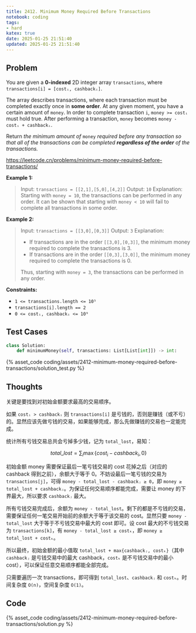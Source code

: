 ```yaml
---
title: 2412. Minimum Money Required Before Transactions
notebook: coding
tags:
- hard
katex: true
date: 2025-01-25 21:51:40
updated: 2025-01-25 21:51:40
---
```

## Problem

You are given a **0-indexed** 2D integer array `transactions`, where `transactions[i] = [costᵢ, cashbackᵢ]`.

The array describes transactions, where each transaction must be completed exactly once in **some order**. At any given moment, you have a certain amount of `money`. In order to complete transaction `i`, `money >= costᵢ` must hold true. After performing a transaction, `money` becomes `money - costᵢ + cashbackᵢ`.

Return _the minimum amount of_ `money` _required before any transaction so that all of the transactions can be completed **regardless of the order** of the transactions._

<https://leetcode.cn/problems/minimum-money-required-before-transactions/>

**Example 1:**

> Input: `transactions = [[2,1],[5,0],[4,2]]`
> Output: `10`
> Explanation:
> Starting with `money = 10`, the transactions can be performed in any order.
> It can be shown that starting with `money < 10` will fail to complete all transactions in some order.

**Example 2:**

> Input: `transactions = [[3,0],[0,3]]`
> Output: `3`
> Explanation:
>
> - If transactions are in the order `[[3,0],[0,3]]`, the minimum money required to complete the transactions is 3.
> - If transactions are in the order `[[0,3],[3,0]]`, the minimum money required to complete the transactions is 0.
>
> Thus, starting with `money = 3`, the transactions can be performed in any order.

**Constraints:**

- `1 <= transactions.length <= 10⁵`
- `transactions[i].length == 2`
- `0 <= costᵢ, cashbackᵢ <= 10⁹`

## Test Cases

``` python
class Solution:
    def minimumMoney(self, transactions: List[List[int]]) -> int:
```

{% asset_code coding/assets/2412-minimum-money-required-before-transactions/solution_test.py %}

## Thoughts

关键是要找到对初始金额要求最高的交易顺序。

如果 `costᵢ > cashbackᵢ` 则 `transactions[i]` 是亏钱的，否则是赚钱（或不亏）的。显然应该先做亏钱的交易，如果能够完成，那么先做赚钱的交易也一定能完成。

统计所有亏钱交易总共会亏掉多少钱，记为 `total_lost`，易知：

$$
total\_lost=\sum_i{\max{\{cost_i-cashback_i,0\}}}
$$

初始金额 money 需要保证最后一笔亏钱交易的 cost 花掉之后（对应的 cashback 得到之前），余额大于等于 0。不妨设最后一笔亏钱的交易为 `transactions[j]`，可得 `money - total_lost - cashbackⱼ ≥ 0`，即 `money ≥ total_lost + cashbackⱼ`。为保证任何交易顺序都能完成，需要让 money 的下界最大，所以要求 `cashbackⱼ` 最大。

所有亏钱交易完成后，余额为 `money - total_lost`。剩下的都是不亏钱的交易，需要保证任何一笔交易开始前的余额大于等于该交易的 cost。显然只要 `money - total_lost` 大于等于不亏钱交易中最大的 cost 即可。设 cost 最大的不亏钱交易为 `transactions[k]`，有 `money - total_lost ≥ costₖ`，即 `money ≥ total_lost + costₖ`。

所以最终，初始金额的最小值取 `total_lost + max{cashbackⱼ, costₖ}`（其中 `cashbackⱼ` 是亏钱交易中的最大 cashback，`costₖ` 是不亏钱交易中的最小 cost），可以保证任意交易顺序都能全部完成。

只需要遍历一次 transactions，即可得到 `total_lost`、`cashbackⱼ` 和 `costₖ`。时间复杂度 `O(n)`，空间复杂度 `O(1)`。

## Code

{% asset_code coding/assets/2412-minimum-money-required-before-transactions/solution.py %}
